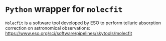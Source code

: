 # `Python` wrapper for `molecfit`

`Molecfit` is a software tool developed by ESO to perform telluric absorption correction on astronomical observations:
https://www.eso.org/sci/software/pipelines/skytools/molecfit